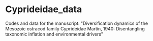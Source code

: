 # Cyprideidae_data
Codes and data for the manuscript: "Diversification dynamics of the Mesozoic ostracod family Cyprideidae Martin, 1940: Disentangling taxonomic inflation and environmental drivers"
